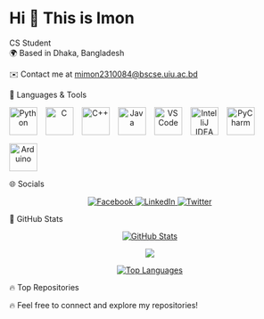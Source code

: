 Hi 👋 This is Imon
=====================

CS Student  
🌍 Based in Dhaka, Bangladesh  

✉️ Contact me at [mimon2310084@bscse.uiu.ac.bd](mailto:mimon2310084@bscse.uiu.ac.bd)  

🚀 Languages & Tools  
<div align="center" style="display: flex; gap: 15px; flex-wrap: wrap;">  
    <a href="https://www.python.org/" target="_blank">  
        <img src="https://raw.githubusercontent.com/danielcranney/readme-generator/main/public/icons/skills/python-colored.svg" width="50" height="50" alt="Python" />  
    </a>  
    <a href="https://docs.microsoft.com/en-us/cpp/?view=msvc-170" target="_blank">  
        <img src="https://raw.githubusercontent.com/danielcranney/readme-generator/main/public/icons/skills/c-colored.svg" width="50" height="50" alt="C" />  
    </a>  
    <a href="https://docs.microsoft.com/en-us/cpp/?view=msvc-170" target="_blank">  
        <img src="https://raw.githubusercontent.com/danielcranney/readme-generator/main/public/icons/skills/cplusplus-colored.svg" width="50" height="50" alt="C++" />  
    </a>  
    <a href="https://www.oracle.com/java/" target="_blank">  
        <img src="https://raw.githubusercontent.com/danielcranney/readme-generator/main/public/icons/skills/java-colored.svg" width="50" height="50" alt="Java" />  
    </a>  
    <a href="https://code.visualstudio.com/" target="_blank">  
        <img src="https://raw.githubusercontent.com/danielcranney/readme-generator/main/public/icons/skills/visualstudiocode.svg" width="50" height="50" alt="VS Code" />  
    </a>  
    <a href="https://www.jetbrains.com/idea/" target="_blank">  
        <img src="https://resources.jetbrains.com/storage/products/company/brand/logos/IntelliJ_IDEA_icon.svg" width="50" height="50" alt="IntelliJ IDEA" />  
    </a>  
    <a href="https://www.jetbrains.com/pycharm/" target="_blank">  
        <img src="https://resources.jetbrains.com/storage/products/company/brand/logos/PyCharm_icon.svg" width="50" height="50" alt="PyCharm" />  
    </a>  
    <a href="https://store.arduino.cc/" target="_blank">  
        <img src="https://raw.githubusercontent.com/danielcranney/readme-generator/main/public/icons/skills/arduino-colored.svg" width="50" height="50" alt="Arduino" />  
    </a>  
</div>  

🌐 Socials  
<p align="center">  
    <a href="https://www.facebook.com/sazzad.imon739" target="_blank">  
        <img src="https://img.shields.io/badge/Facebook-1877F2?style=for-the-badge&logo=facebook&logoColor=white" alt="Facebook" />  
    </a>  
    <a href="https://www.linkedin.com/in/sazzadimon739/" target="_blank">  
        <img src="https://img.shields.io/badge/LinkedIn-0A66C2?style=for-the-badge&logo=linkedin&logoColor=white" alt="LinkedIn" />  
    </a>  
    <a href="https://x.com/Sazzad__Imon" target="_blank">  
        <img src="https://img.shields.io/badge/Twitter-1DA1F2?style=for-the-badge&logo=twitter&logoColor=white" alt="Twitter" />  
    </a>  
</p>  

🎯 GitHub Stats  
<p align="center">  
    <a href="http://www.github.com/Imon739">  
        <img src="https://github-readme-stats.vercel.app/api?username=Imon739&show_icons=true&count_private=true&title_color=ffffff&text_color=ffffff&icon_color=0891b2&bg_color=0D1117&hide_border=true" alt="GitHub Stats" />  
    </a>  
</p>  
<p align="center">  
    <a href="http://www.github.com/Imon739">  
        <img src="https://github-readme-streak-stats.herokuapp.com/?user=Imon739&stroke=ffffff&background=0D1117&ring=0891b2&fire=0891b2&currStreakNum=ffffff&currStreakLabel=0891b2&sideNums=0891b2&sideLabels=ffffff&dates=ffffff&hide_border=true" />  
    </a>  
</p>  
<p align="center">  
    <a href="https://github.com/Imon739">  
        <img src="https://github-readme-stats.vercel.app/api/top-langs/?username=Imon739&langs_count=8&title_color=0891b2&text_color=ffffff&icon_color=0891b2&bg_color=0D1117&hide_border=true&locale=en&custom_title=Top%20Languages" alt="Top Languages" />  
    </a>  
</p>  

🔥 Top Repositories  
<div align="center">  
    <!-- Add featured repositories here -->  
</div>  

🔥 Feel free to connect and explore my repositories!  
